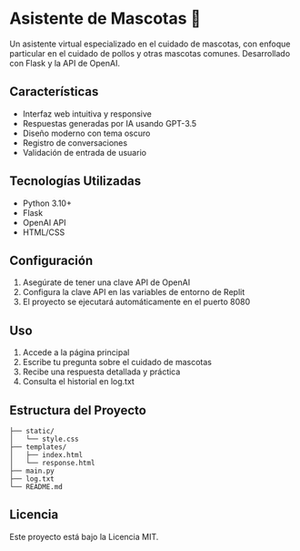 
# Asistente de Mascotas 🐾

Un asistente virtual especializado en el cuidado de mascotas, con enfoque particular en el cuidado de pollos y otras mascotas comunes. Desarrollado con Flask y la API de OpenAI.

## Características

- Interfaz web intuitiva y responsive
- Respuestas generadas por IA usando GPT-3.5
- Diseño moderno con tema oscuro
- Registro de conversaciones
- Validación de entrada de usuario

## Tecnologías Utilizadas

- Python 3.10+
- Flask
- OpenAI API
- HTML/CSS

## Configuración

1. Asegúrate de tener una clave API de OpenAI
2. Configura la clave API en las variables de entorno de Replit
3. El proyecto se ejecutará automáticamente en el puerto 8080

## Uso

1. Accede a la página principal
2. Escribe tu pregunta sobre el cuidado de mascotas
3. Recibe una respuesta detallada y práctica
4. Consulta el historial en log.txt

## Estructura del Proyecto

```
├── static/
│   └── style.css
├── templates/
│   ├── index.html
│   └── response.html
├── main.py
├── log.txt
└── README.md
```

## Licencia

Este proyecto está bajo la Licencia MIT.
